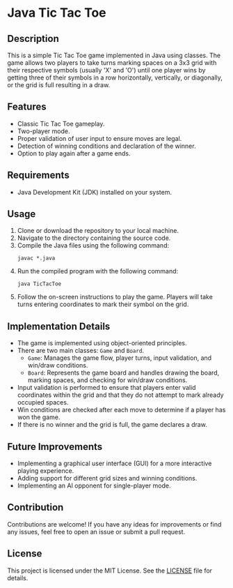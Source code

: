 # Java Tic Tac Toe

## Description
This is a simple Tic Tac Toe game implemented in Java using classes. The game allows two players to take turns marking spaces on a 3x3 grid with their respective symbols (usually 'X' and 'O') until one player wins by getting three of their symbols in a row horizontally, vertically, or diagonally, or the grid is full resulting in a draw.

## Features
- Classic Tic Tac Toe gameplay.
- Two-player mode.
- Proper validation of user input to ensure moves are legal.
- Detection of winning conditions and declaration of the winner.
- Option to play again after a game ends.

## Requirements
- Java Development Kit (JDK) installed on your system.

## Usage
1. Clone or download the repository to your local machine.
2. Navigate to the directory containing the source code.
3. Compile the Java files using the following command:
    ```
    javac *.java
    ```
4. Run the compiled program with the following command:
    ```
    java TicTacToe
    ```
5. Follow the on-screen instructions to play the game. Players will take turns entering coordinates to mark their symbol on the grid.

## Implementation Details
- The game is implemented using object-oriented principles.
- There are two main classes: `Game` and `Board`.
    - `Game`: Manages the game flow, player turns, input validation, and win/draw conditions.
    - `Board`: Represents the game board and handles drawing the board, marking spaces, and checking for win/draw conditions.
- Input validation is performed to ensure that players enter valid coordinates within the grid and that they do not attempt to mark already occupied spaces.
- Win conditions are checked after each move to determine if a player has won the game.
- If there is no winner and the grid is full, the game declares a draw.

## Future Improvements
- Implementing a graphical user interface (GUI) for a more interactive playing experience.
- Adding support for different grid sizes and winning conditions.
- Implementing an AI opponent for single-player mode.

## Contribution
Contributions are welcome! If you have any ideas for improvements or find any issues, feel free to open an issue or submit a pull request.

## License
This project is licensed under the MIT License. See the [LICENSE](LICENSE) file for details.
